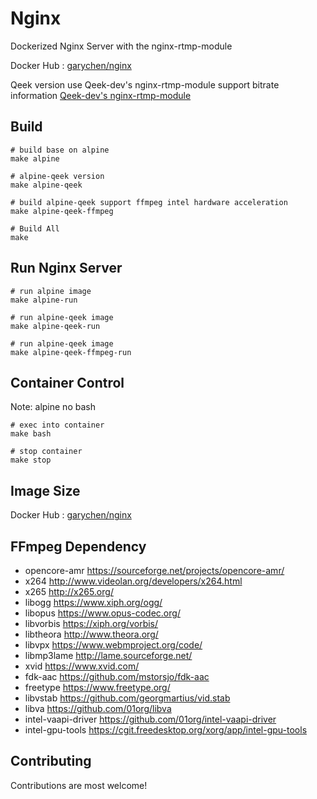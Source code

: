 # Nginx

Dockerized Nginx Server with the nginx-rtmp-module

Docker Hub : [garychen/nginx](https://hub.docker.com/r/garychen/nginx/)

Qeek version use Qeek-dev's nginx-rtmp-module support bitrate information [Qeek-dev's nginx-rtmp-module](https://github.com/qeek-dev/nginx-rtmp-module/tree/qeekdev)

## Build 

```
# build base on alpine
make alpine

# alpine-qeek version
make alpine-qeek

# build alpine-qeek support ffmpeg intel hardware acceleration
make alpine-qeek-ffmpeg

# Build All 
make
```

## Run Nginx Server

```
# run alpine image
make alpine-run 

# run alpine-qeek image
make alpine-qeek-run

# run alpine-qeek image
make alpine-qeek-ffmpeg-run
```

## Container Control 

Note: alpine no bash 

```
# exec into container
make bash

# stop container
make stop
```

## Image Size

Docker Hub : [garychen/nginx](https://hub.docker.com/r/garychen/nginx/)


## FFmpeg Dependency

- opencore-amr https://sourceforge.net/projects/opencore-amr/
- x264 http://www.videolan.org/developers/x264.html
- x265 http://x265.org/
- libogg https://www.xiph.org/ogg/
- libopus https://www.opus-codec.org/
- libvorbis https://xiph.org/vorbis/
- libtheora http://www.theora.org/
- libvpx https://www.webmproject.org/code/
- libmp3lame http://lame.sourceforge.net/
- xvid https://www.xvid.com/
- fdk-aac https://github.com/mstorsjo/fdk-aac
- freetype https://www.freetype.org/
- libvstab https://github.com/georgmartius/vid.stab
- libva https://github.com/01org/libva
- intel-vaapi-driver https://github.com/01org/intel-vaapi-driver
- intel-gpu-tools https://cgit.freedesktop.org/xorg/app/intel-gpu-tools

## Contributing

Contributions are most welcome! 

